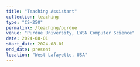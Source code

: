 ```yaml
---
title: "Teaching Assistant"
collection: teaching
type: "CS-250"
permalink: /teaching/purdue
venue: "Purdue University, LWSN Computer Science"
date: 2024-08-01
start_date: 2024-08-01
end_date: present
location: "West Lafayette, USA"
---
```

